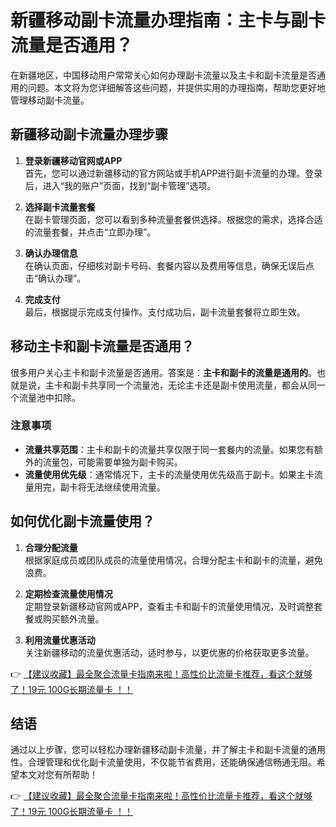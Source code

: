 # 新疆移动副卡流量办理指南：主卡与副卡流量是否通用？

在新疆地区，中国移动用户常常关心如何办理副卡流量以及主卡和副卡流量是否通用的问题。本文将为您详细解答这些问题，并提供实用的办理指南，帮助您更好地管理移动副卡流量。

## 新疆移动副卡流量办理步骤

1. **登录新疆移动官网或APP**  
   首先，您可以通过新疆移动的官方网站或手机APP进行副卡流量的办理。登录后，进入“我的账户”页面，找到“副卡管理”选项。

2. **选择副卡流量套餐**  
   在副卡管理页面，您可以看到多种流量套餐供选择。根据您的需求，选择合适的流量套餐，并点击“立即办理”。

3. **确认办理信息**  
   在确认页面，仔细核对副卡号码、套餐内容以及费用等信息，确保无误后点击“确认办理”。

4. **完成支付**  
   最后，根据提示完成支付操作。支付成功后，副卡流量套餐将立即生效。

## 移动主卡和副卡流量是否通用？

很多用户关心主卡和副卡流量是否通用。答案是：**主卡和副卡的流量是通用的**。也就是说，主卡和副卡共享同一个流量池，无论主卡还是副卡使用流量，都会从同一个流量池中扣除。

### 注意事项

- **流量共享范围**：主卡和副卡的流量共享仅限于同一套餐内的流量。如果您有额外的流量包，可能需要单独为副卡购买。
- **流量使用优先级**：通常情况下，主卡的流量使用优先级高于副卡。如果主卡流量用完，副卡将无法继续使用流量。

## 如何优化副卡流量使用？

1. **合理分配流量**  
   根据家庭成员或团队成员的流量使用情况，合理分配主卡和副卡的流量，避免浪费。

2. **定期检查流量使用情况**  
   定期登录新疆移动官网或APP，查看主卡和副卡的流量使用情况，及时调整套餐或购买额外流量。

3. **利用流量优惠活动**  
   关注新疆移动的流量优惠活动，适时参与，以更优惠的价格获取更多流量。

👉 [【建议收藏】最全聚合流量卡指南来啦！高性价比流量卡推荐，看这个就够了！19元 100G长期流量卡 ！！](https://bit.ly/Liuliangka)

## 结语

通过以上步骤，您可以轻松办理新疆移动副卡流量，并了解主卡和副卡流量的通用性。合理管理和优化副卡流量使用，不仅能节省费用，还能确保通信畅通无阻。希望本文对您有所帮助！

👉 [【建议收藏】最全聚合流量卡指南来啦！高性价比流量卡推荐，看这个就够了！19元 100G长期流量卡 ！！](https://bit.ly/Liuliangka)